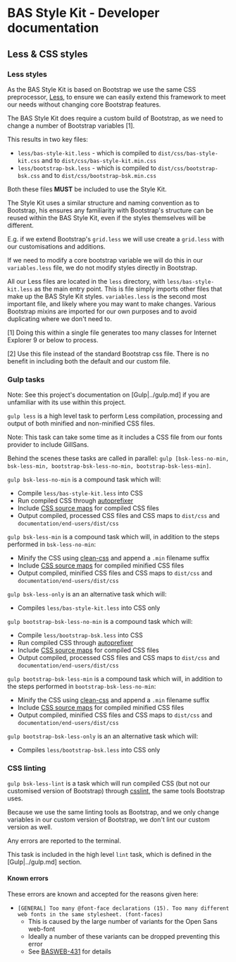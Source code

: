 # BAS Style Kit - Developer documentation

## Less & CSS styles

### Less styles

As the BAS Style Kit is based on Bootstrap we use the same CSS preprocessor, [Less](http://lesscss.org/),
to ensure we can easily extend this framework to meet our needs without changing core Bootstrap features.

The BAS Style Kit does require a custom build of Bootstrap, as we need to change a number of Bootstrap variables [1].

This results in two key files:

* `less/bas-style-kit.less` - which is compiled to `dist/css/bas-style-kit.css` and to `dist/css/bas-style-kit.min.css`
* `less/bootstrap-bsk.less` - which is compiled to `dist/css/bootstrap-bsk.css` and to `dist/css/bootstrap-bsk.min.css`

Both these files **MUST** be included to use the Style Kit.

The Style Kit uses a similar structure and naming convention as to Bootstrap, his ensures any familiarity with
Bootstrap's structure can be reused within the BAS Style Kit, even if the styles themselves will be different.

E.g. if we extend Bootstrap's `grid.less` we will use create a `grid.less` with our customisations and additions.

If we need to modify a core bootstrap variable we will do this in our `variables.less` file,
we do not modify styles directly in Bootstrap.

All our Less files are located in the `less` directory, with `less/bas-style-kit.less` as the main entry point.
This is file simply imports other files that make up the BAS Style Kit styles. `variables.less` is the second most
important file, and likely where you may want to make changes. Various Bootstrap mixins are imported for our own
purposes and to avoid duplicating where we don't need to.

[1] Doing this within a single file generates too many classes for Internet Explorer 9 or below to process.

[2] Use this file instead of the standard Bootstrap css file. There is no benefit in including both the default and our
custom file.

### Gulp tasks

Note: See this project's documentation on [Gulp|../gulp.md] if you are unfamiliar with its use within this project.

`gulp less` is a high level task to perform Less compilation, processing and output of both minified and non-minified
CSS files.

Note: This task can take some time as it includes a CSS file from our fonts provider to include GillSans.

Behind the scenes these tasks are called in parallel: `gulp [bsk-less-no-min, bsk-less-min, bootstrap-bsk-less-no-min,
bootstrap-bsk-less-min]`.

`gulp bsk-less-no-min` is a compound task which will:

* Compile `less/bas-style-kit.less`  into CSS
* Run compiled CSS through [autoprefixer](https://github.com/postcss/autoprefixer)
* Include [CSS source maps](http://blog.teamtreehouse.com/introduction-source-maps) for compiled CSS files
* Output compiled, processed CSS files and CSS maps to `dist/css` and `documentation/end-users/dist/css`

`gulp bsk-less-min` is a compound task which will, in addition to the steps performed in `bsk-less-no-min`:

* Minify the CSS using [clean-css](https://github.com/jakubpawlowicz/clean-css) and append a `.min` filename suffix
* Include [CSS source maps](http://blog.teamtreehouse.com/introduction-source-maps) for compiled minified CSS files
* Output compiled, minified CSS files and CSS maps to `dist/css` and `documentation/end-users/dist/css`

`gulp bsk-less-only` is an an alternative task which will:

* Compiles `less/bas-style-kit.less` into CSS only

`gulp bootstrap-bsk-less-no-min` is a compound task which will:

* Compile `less/bootstrap-bsk.less`  into CSS
* Run compiled CSS through [autoprefixer](https://github.com/postcss/autoprefixer)
* Include [CSS source maps](http://blog.teamtreehouse.com/introduction-source-maps) for compiled CSS files
* Output compiled, processed CSS files and CSS maps to `dist/css` and `documentation/end-users/dist/css`

`gulp bootstrap-bsk-less-min` is a compound task which will, in addition to the steps performed in
`bootstrap-bsk-less-no-min`:

* Minify the CSS using [clean-css](https://github.com/jakubpawlowicz/clean-css) and append a `.min` filename suffix
* Include [CSS source maps](http://blog.teamtreehouse.com/introduction-source-maps) for compiled minified CSS files
* Output compiled, minified CSS files and CSS maps to `dist/css` and `documentation/end-users/dist/css`

`gulp bootstrap-bsk-less-only` is an an alternative task which will:

* Compiles `less/bootstrap-bsk.less` into CSS only

### CSS linting

`gulp bsk-less-lint` is a task which will run compiled CSS (but not our customised version of Bootstrap) through
[csslint](http://csslint.net/), the same tools Bootstrap uses.

Because we use the same linting tools as Bootstrap, and we only change variables in our custom version of Bootstrap,
we don't lint our custom version as well.

Any errors are reported to the terminal.

This task is included in the high level `lint` task, which is defined in the [Gulp|../gulp.md] section.

#### Known errors

These errors are known and accepted for the reasons given here:

* `[GENERAL] Too many @font-face declarations (15). Too many different web fonts in the same stylesheet. (font-faces)`
  * This is caused by the large number of variants for the Open Sans web-font
  * Ideally a number of these variants can be dropped preventing this error
  * See [BASWEB-431](https://jira.ceh.ac.uk/browse/BASWEB-431) for details
